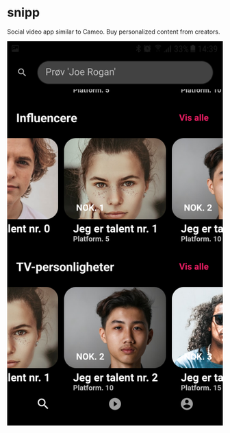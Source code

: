 # snipp

Social video app similar to Cameo. Buy personalized content from creators.

![](readme_assets/ss1.png)
